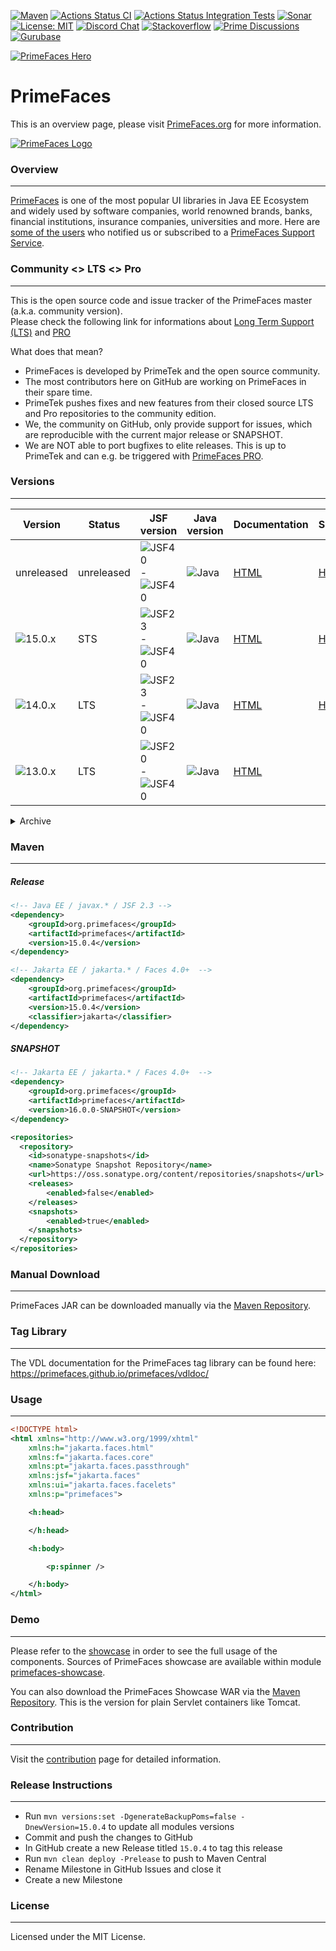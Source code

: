[![Maven](https://img.shields.io/maven-central/v/org.primefaces/primefaces.svg)](https://repo.maven.apache.org/maven2/org/primefaces/primefaces/)
[![Actions Status CI](https://github.com/primefaces/primefaces/workflows/CI/badge.svg)](https://github.com/primefaces/primefaces/actions/workflows/build.yml)
[![Actions Status Integration Tests](https://github.com/primefaces/primefaces/workflows/IT/badge.svg)](https://github.com/primefaces/primefaces/actions/workflows/nightly.yml)
[![Sonar](https://sonarcloud.io/api/project_badges/measure?project=org.primefaces%3Aprimefaces&metric=alert_status)](https://sonarcloud.io/dashboard?id=org.primefaces%3Aprimefaces)
[![License: MIT](https://img.shields.io/badge/License-MIT-yellow.svg)](https://opensource.org/licenses/MIT)
[![Discord Chat](https://img.shields.io/discord/557940238991753223.svg?color=7289da&label=chat&logo=discord)](https://discord.gg/gzKFYnpmCY)
[![Stackoverflow](https://img.shields.io/badge/StackOverflow-primefaces-chocolate.svg)](https://stackoverflow.com/questions/tagged/primefaces+jsf)
[![Prime Discussions](https://img.shields.io/github/discussions-search?query=org%3Aprimefaces&logo=github&label=Prime%20Discussions&link=https%3A%2F%2Fgithub.com%2Forgs%2Fprimefaces%2Fdiscussions)](https://github.com/orgs/primefaces/discussions)
[![Gurubase](https://img.shields.io/badge/Gurubase-Ask%20PrimeFaces%20Guru-006BFF)](https://gurubase.io/g/primefaces)

[![PrimeFaces Hero](https://www.primefaces.org/wp-content/uploads/2021/10/PrimeFaces-GitHub-2021Q4.jpg "PrimeFaces Hero")](https://www.primefaces.org/showcase)

# PrimeFaces

This is an overview page, please visit [PrimeFaces.org](https://www.primefaces.org) for more information.

[![PrimeFaces Logo](https://www.primefaces.org/wp-content/uploads/2016/10/prime_logo_new.png)](https://www.primefaces.org/showcase)

### Overview
***

[PrimeFaces](https://www.primefaces.org/) is one of the most popular UI libraries in Java EE Ecosystem and widely used by software companies, world renowned brands, banks, financial institutions, insurance companies, universities and more. Here are [some of the users](https://www.primefaces.org/whouses) who notified us or subscribed to a [PrimeFaces Support Service](https://www.primefaces.org/support).

### Community <> LTS <> Pro
***

This is the open source code and issue tracker of the PrimeFaces master (a.k.a. community version).  
Please check the following link for informations about [Long Term Support (LTS)](https://www.primefaces.org/showcase/lts.xhtml) and [PRO](https://www.primefaces.org/support/)  

What does that mean?
- PrimeFaces is developed by PrimeTek and the open source community.
- The most contributors here on GitHub are working on PrimeFaces in their spare time.
- PrimeTek pushes fixes and new features from their closed source LTS and Pro repositories to the community edition.
- We, the community on GitHub, only provide support for issues, which are reproducible with the current major release or SNAPSHOT.
- We are NOT able to port bugfixes to elite releases. This is up to PrimeTek and can e.g. be triggered with [PrimeFaces PRO](https://www.primefaces.org/support/).

### Versions
***

Version | Status | JSF version | Java version | Documentation | Showcase
------------ | ------------- | ------------- | -------------  | ------------- | ------------- |
unreleased | unreleased | ![JSF40](https://img.shields.io/badge/JSF-4.0-green.svg) - ![JSF40](https://img.shields.io/badge/JSF-4.1-green.svg) | ![Java](https://img.shields.io/badge/Java%2011+-blue.svg) | [HTML](https://primefaces.github.io/primefaces/16_0_0/#/) | [HTTPS](https://primefaces-showcase-zvbjj.ondigitalocean.app/)
![15.0.x](https://img.shields.io/maven-central/v/org.primefaces/primefaces.svg?versionPrefix=15&color=cyan) | STS | ![JSF23](https://img.shields.io/badge/JSF-2.3-yellow.svg) - ![JSF40](https://img.shields.io/badge/JSF-4.1-green.svg) | ![Java](https://img.shields.io/badge/Java%2011+-blue.svg) | [HTML](https://primefaces.github.io/primefaces/15_0_0/#/) | [HTTPS](https://primefaces15-showcase-f233g.ondigitalocean.app/)
![14.0.x](https://img.shields.io/maven-central/v/org.primefaces/primefaces.svg?versionPrefix=14&color=cyan) | LTS | ![JSF23](https://img.shields.io/badge/JSF-2.3-yellow.svg) - ![JSF40](https://img.shields.io/badge/JSF-4.0-green.svg) | ![Java](https://img.shields.io/badge/Java%2011+-blue.svg) | [HTML](https://primefaces.github.io/primefaces/14_0_0/#/) | [HTTPS](https://primefaces14-showcase-ifqw8.ondigitalocean.app/)
![13.0.x](https://img.shields.io/maven-central/v/org.primefaces/primefaces.svg?versionPrefix=13&color=cyan) | LTS | ![JSF20](https://img.shields.io/badge/JSF-2.0-red.svg) - ![JSF40](https://img.shields.io/badge/JSF-4.0-green.svg) | ![Java](https://img.shields.io/badge/Java%208+-blue.svg) | [HTML](https://primefaces.github.io/primefaces/13_0_0/#/) |

<details>
  <summary>Archive</summary>
  

Version | Status | JSF version | Java version | Documentation
------------ | ------------- | ------------- | ------------- | ------------- |
![12.0.x](https://img.shields.io/maven-central/v/org.primefaces/primefaces.svg?versionPrefix=12&color=cyan) | LTS | ![JSF20](https://img.shields.io/badge/JSF-2.0-red.svg) -  ![JSF40](https://img.shields.io/badge/JSF-4.0-green.svg) | ![Java](https://img.shields.io/badge/Java%208+-blue.svg) | [HTML](https://primefaces.github.io/primefaces/12_0_0/#/) 
![11.0.x](https://img.shields.io/maven-central/v/org.primefaces/primefaces.svg?versionPrefix=11&color=cyan) | LTS | ![JSF20](https://img.shields.io/badge/JSF-2.0-red.svg) -  ![JSF40](https://img.shields.io/badge/JSF-4.0-green.svg) | ![Java](https://img.shields.io/badge/Java%208+-blue.svg) | [HTML](https://primefaces.github.io/primefaces/11_0_0/#/)
![10.0.x](https://img.shields.io/maven-central/v/org.primefaces/primefaces.svg?versionPrefix=10&color=cyan) | LTS | ![JSF20](https://img.shields.io/badge/JSF-2.0-red.svg) -  ![JSF40](https://img.shields.io/badge/JSF-3.0-yellow.svg) | ![Java](https://img.shields.io/badge/Java%208+-blue.svg) | [HTML](https://primefaces.github.io/primefaces/10_0_0/#/)
![8.0](https://img.shields.io/maven-central/v/org.primefaces/primefaces.svg?versionPrefix=8&color=cyan) | LTS | 2.0 - 2.3 | 8 - ? | [HTML](https://primefaces.github.io/primefaces/8_0/#/)
![7.0](https://img.shields.io/maven-central/v/org.primefaces/primefaces.svg?versionPrefix=7&color=cyan) | LTS | 2.0 - 2.3 | 7 - ? | [HTML](https://primefaces.github.io/primefaces/7_0/#/)
![6.2](https://img.shields.io/maven-central/v/org.primefaces/primefaces.svg?versionPrefix=6.2&color=cyan) | Legacy | 2.0 - 2.3 | 6 - ? | [PDF](https://www.primefaces.org/docs/guide/primefaces_user_guide_6_2.pdf)
6.1| Legacy | 2.0 - 2.3 | 5 - ? | [PDF](https://www.primefaces.org/docs/guide/primefaces_user_guide_6_1.pdf)
6.0| Legacy | 2.0 - 2.2 | 5 - ? | [PDF](https://www.primefaces.org/docs/guide/primefaces_user_guide_6_0.pdf)
5.3| Legacy | 2.0 - 2.2 | 5 - ? | [PDF](https://www.primefaces.org/docs/guide/primefaces_user_guide_5_3.pdf)
5.2| Legacy | 2.0 - 2.2 | 5 - ? | [PDF](https://www.primefaces.org/docs/guide/primefaces_user_guide_5_2.pdf)
5.1| Legacy | 2.0 - 2.2 | 5 - ? | [PDF](https://www.primefaces.org/docs/guide/primefaces_user_guide_5_1.pdf)
</details>


### Maven
***

##### Release 

  ```xml
  <!-- Java EE / javax.* / JSF 2.3 -->
  <dependency>
      <groupId>org.primefaces</groupId>
      <artifactId>primefaces</artifactId>
      <version>15.0.4</version>
  </dependency>

  <!-- Jakarta EE / jakarta.* / Faces 4.0+  -->	
  <dependency>
      <groupId>org.primefaces</groupId>
      <artifactId>primefaces</artifactId>
      <version>15.0.4</version>
      <classifier>jakarta</classifier>
  </dependency>
  ```

##### SNAPSHOT

  ```xml
  <!-- Jakarta EE / jakarta.* / Faces 4.0+  -->
  <dependency>
      <groupId>org.primefaces</groupId>
      <artifactId>primefaces</artifactId>
      <version>16.0.0-SNAPSHOT</version>
  </dependency>

  <repositories>
    <repository>
      <id>sonatype-snapshots</id>
      <name>Sonatype Snapshot Repository</name>
      <url>https://oss.sonatype.org/content/repositories/snapshots</url>
      <releases>
          <enabled>false</enabled>
      </releases>
      <snapshots>
          <enabled>true</enabled>
      </snapshots>
    </repository>
  </repositories>
  ```

### Manual Download
***

PrimeFaces JAR can be downloaded manually via the [Maven Repository](https://repo1.maven.org/maven2/org/primefaces/primefaces/).

### Tag Library
***

The VDL documentation for the PrimeFaces tag library can be found here: https://primefaces.github.io/primefaces/vdldoc/

### Usage
***

```xml
<!DOCTYPE html>
<html xmlns="http://www.w3.org/1999/xhtml"
	xmlns:h="jakarta.faces.html"
	xmlns:f="jakarta.faces.core"
	xmlns:pt="jakarta.faces.passthrough"
	xmlns:jsf="jakarta.faces"
	xmlns:ui="jakarta.faces.facelets"
	xmlns:p="primefaces">

	<h:head>

	</h:head>

	<h:body>

		<p:spinner />

	</h:body>
</html>

```

### Demo
***
Please refer to the [showcase](https://www.primefaces.org/showcase) in order to see the full usage of the components. Sources of PrimeFaces showcase are available within module [primefaces-showcase](https://github.com/primefaces/primefaces/tree/master/primefaces-showcase).

You can also download the PrimeFaces Showcase WAR via the [Maven Repository](https://repo1.maven.org/maven2/org/primefaces/primefaces-showcase/). This is the version for plain Servlet containers like Tomcat.

### Contribution
***
Visit the [contribution](./CONTRIBUTING.md) page for detailed information.

### Release Instructions
***
- Run `mvn versions:set -DgenerateBackupPoms=false -DnewVersion=15.0.4` to update all modules versions
- Commit and push the changes to GitHub
- In GitHub create a new Release titled `15.0.4` to tag this release
- Run `mvn clean deploy -Prelease` to push to Maven Central
- Rename Milestone in GitHub Issues and close it
- Create a new Milestone


### License
***
Licensed under the MIT License.


